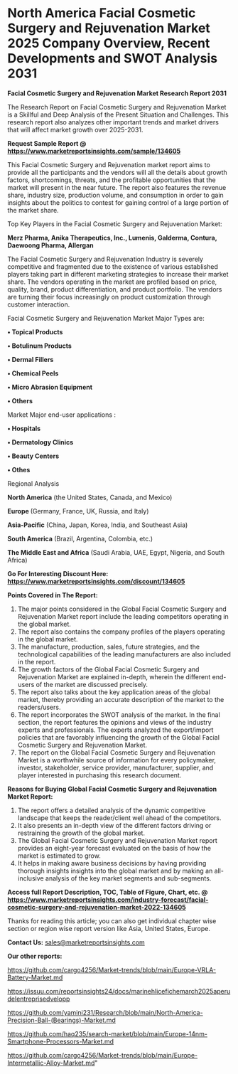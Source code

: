 # North America Facial Cosmetic Surgery and Rejuvenation Market 2025 Company Overview, Recent Developments and SWOT Analysis 2031

<strong>Facial Cosmetic Surgery and Rejuvenation Market Research Report 2031</strong>

The Research Report on Facial Cosmetic Surgery and Rejuvenation Market is a Skillful and Deep Analysis of the Present Situation and Challenges. This research report also analyzes other important trends and market drivers that will affect market growth over 2025-2031.

<strong>Request Sample Report @ <a href=https://www.marketreportsinsights.com/sample/134605>https://www.marketreportsinsights.com/sample/134605</a></strong>

This Facial Cosmetic Surgery and Rejuvenation market report aims to provide all the participants and the vendors will all the details about growth factors, shortcomings, threats, and the profitable opportunities that the market will present in the near future. The report also features the revenue share, industry size, production volume, and consumption in order to gain insights about the politics to contest for gaining control of a large portion of the market share.

Top Key Players in the Facial Cosmetic Surgery and Rejuvenation Market:

<strong>Merz Pharma, Anika Therapeutics, Inc., Lumenis, Galderma, Contura, Daewoong Pharma, Allergan</strong>

The Facial Cosmetic Surgery and Rejuvenation Industry is severely competitive and fragmented due to the existence of various established players taking part in different marketing strategies to increase their market share. The vendors operating in the market are profiled based on price, quality, brand, product differentiation, and product portfolio. The vendors are turning their focus increasingly on product customization through customer interaction.

Facial Cosmetic Surgery and Rejuvenation Market Major Types are:

<strong>• Topical Products

• Botulinum Products

• Dermal Fillers

• Chemical Peels

• Micro Abrasion Equipment

• Others</strong>

Market Major end-user applications :

<strong>• Hospitals

• Dermatology Clinics

• Beauty Centers

• Othes</strong>

Regional Analysis

</u><strong><b>North America</b></strong> (the United States, Canada, and Mexico)

<strong><b>Europe </b></strong>(Germany, France, UK, Russia, and Italy)

<strong><b>Asia-Pacific</b></strong> (China, Japan, Korea, India, and Southeast Asia)

<strong><b>South America</b></strong> (Brazil, Argentina, Colombia, etc.)

<strong><b>The Middle East and Africa</b></strong> (Saudi Arabia, UAE, Egypt, Nigeria, and South Africa)

<strong>Go For Interesting Discount Here: <a href=https://www.marketreportsinsights.com/discount/134605>https://www.marketreportsinsights.com/discount/134605</a></strong>

<strong>Points Covered in The Report:</strong>
<ol>
  <li>The major points considered in the Global Facial Cosmetic Surgery and Rejuvenation Market report include the leading competitors operating in the global market.</li>
  <li>The report also contains the company profiles of the players operating in the global market.</li>
  <li>The manufacture, production, sales, future strategies, and the technological capabilities of the leading manufacturers are also included in the report.</li>
  <li>The growth factors of the Global Facial Cosmetic Surgery and Rejuvenation Market are explained in-depth, wherein the different end-users of the market are discussed precisely.</li>
  <li>The report also talks about the key application areas of the global market, thereby providing an accurate description of the market to the readers/users.</li>
  <li>The report incorporates the SWOT analysis of the market. In the final section, the report features the opinions and views of the industry experts and professionals. The experts analyzed the export/import policies that are favorably influencing the growth of the Global Facial Cosmetic Surgery and Rejuvenation Market.</li>
  <li>The report on the Global Facial Cosmetic Surgery and Rejuvenation Market is a worthwhile source of information for every policymaker, investor, stakeholder, service provider, manufacturer, supplier, and player interested in purchasing this research document.</li>
</ol>
<strong>Reasons for Buying Global Facial Cosmetic Surgery and Rejuvenation Market Report:</strong>

<ol>
  <li>The report offers a detailed analysis of the dynamic competitive landscape that keeps the reader/client well ahead of the competitors.</li>
  <li>It also presents an in-depth view of the different factors driving or restraining the growth of the global market.</li>
  <li>The Global Facial Cosmetic Surgery and Rejuvenation Market report provides an eight-year forecast evaluated on the basis of how the market is estimated to grow.</li>
  <li>It helps in making aware business decisions by having providing thorough insights insights into the global market and by making an all-inclusive analysis of the key market segments and sub-segments.</li>
</ol>
<strong>Access full Report Description, TOC, Table of Figure, Chart, etc. @ <a href=https://www.marketreportsinsights.com/industry-forecast/facial-cosmetic-surgery-and-rejuvenation-market-2022-134605>https://www.marketreportsinsights.com/industry-forecast/facial-cosmetic-surgery-and-rejuvenation-market-2022-134605</a></strong>


Thanks for reading this article; you can also get individual chapter wise section or region wise report version like Asia, United States, Europe.

<strong>Contact Us:</strong>
sales@marketreportsinsights.com

<strong>Our other reports:</strong>

<a href=https://github.com/cargo4256/Market-trends/blob/main/Europe-VRLA-Battery-Market.md>https://github.com/cargo4256/Market-trends/blob/main/Europe-VRLA-Battery-Market.md</a>

<a href=https://issuu.com/reportsinsights24/docs/marinehlicefichemarch2025aperudelentreprisedvelopp>https://issuu.com/reportsinsights24/docs/marinehlicefichemarch2025aperudelentreprisedvelopp</a>

<a href=https://github.com/yamini231/Research/blob/main/North-America-Precision-Ball-(Bearings)-Market.md>https://github.com/yamini231/Research/blob/main/North-America-Precision-Ball-(Bearings)-Market.md</a>

<a href=https://github.com/haq235/search-market/blob/main/Europe-14nm-Smartphone-Processors-Market.md>https://github.com/haq235/search-market/blob/main/Europe-14nm-Smartphone-Processors-Market.md</a>

<a href=https://github.com/cargo4256/Market-trends/blob/main/Europe-Intermetallic-Alloy-Market.md>https://github.com/cargo4256/Market-trends/blob/main/Europe-Intermetallic-Alloy-Market.md</a>"
